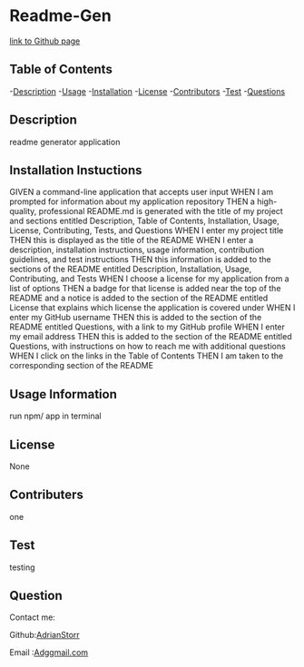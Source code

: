 # Readme-Gen
[link to Github page](https://github.com/AdrianStorr/Readme-Gen)

## Table of Contents
   -[Description](#Description)
   -[Usage](#Usage)
   -[Installation](#Installation)
   -[License](#License)
   -[Contributors](#contributers)
   -[Test](#Test)
   -[Questions](#Questions)

  ## Description
  readme generator application

  ## Installation Instuctions
  GIVEN a command-line application that accepts user input
WHEN I am prompted for information about my application repository
THEN a high-quality, professional README.md is generated with the title of my project and sections entitled Description, Table of Contents, Installation, Usage, License, Contributing, Tests, and Questions
WHEN I enter my project title
THEN this is displayed as the title of the README
WHEN I enter a description, installation instructions, usage information, contribution guidelines, and test instructions
THEN this information is added to the sections of the README entitled Description, Installation, Usage, Contributing, and Tests
WHEN I choose a license for my application from a list of options
THEN a badge for that license is added near the top of the README and a notice is added to the section of the README entitled License that explains which license the application is covered under
WHEN I enter my GitHub username
THEN this is added to the section of the README entitled Questions, with a link to my GitHub profile
WHEN I enter my email address
THEN this is added to the section of the README entitled Questions, with instructions on how to reach me with additional questions
WHEN I click on the links in the Table of Contents
THEN I am taken to the corresponding section of the README


  ## Usage Information
  run npm/ app in terminal

  ## License
  None

  ## Contributers
  one

  ## Test
  testing

  ## Question
  Contact me:

  Github:[AdrianStorr](https://github.com/AdrianStorr)
  
  Email :[Adggmail.com](https://github.com/AdrianStorr)
